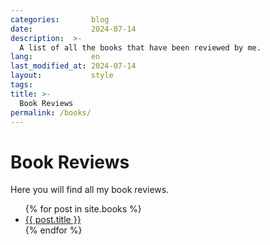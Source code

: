 ```yaml
---
categories:       blog
date:             2024-07-14
description:  >-
  A list of all the books that have been reviewed by me.
lang:             en
last_modified_at: 2024-07-14
layout:           style
tags:
title: >-
  Book Reviews
permalink: /books/
---
```


<h1>Book Reviews</h1>
<p>Here you will find all my book reviews.</p>

<ul>
  {% for post in site.books %}
    <li>
      <a href="{{ post.url | prepend: site.baseurl }}">{{ post.title }}</a>
    </li>
  {% endfor %}
</ul>